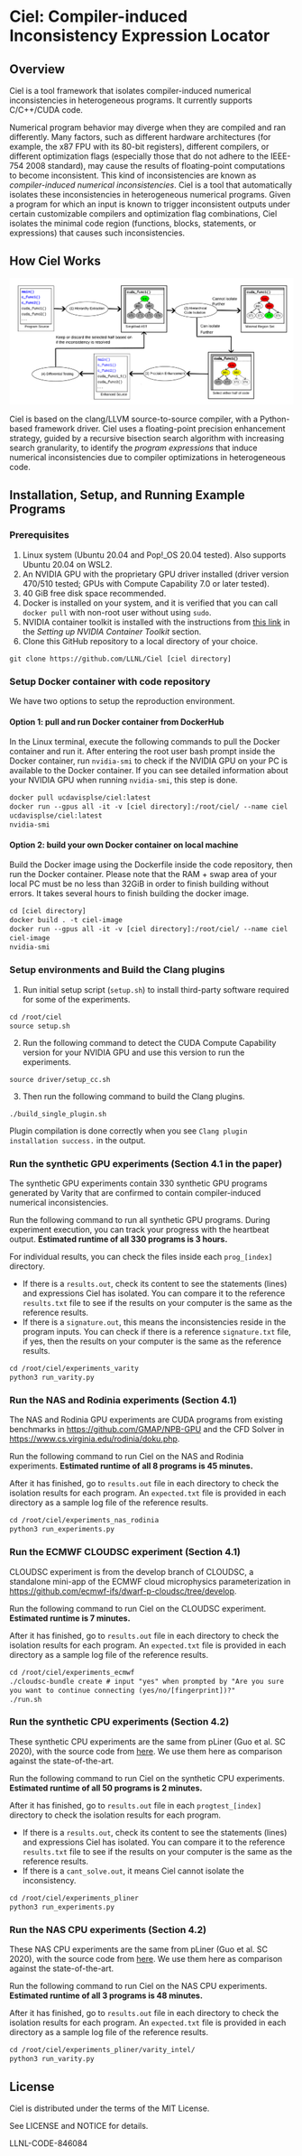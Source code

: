 # Ciel: Compiler-induced Inconsistency Expression Locator

## Overview

Ciel is a tool framework that isolates compiler-induced numerical
inconsistencies in heterogeneous programs. It currently supports C/C++/CUDA
code.

Numerical program behavior may diverge when they are compiled and ran
differently. Many factors, such as different hardware architectures (for
example, the x87 FPU with its 80-bit registers), different compilers, or
different optimization flags (especially those that do not adhere to the
IEEE-754 2008 standard), may cause the results of floating-point computations to
become inconsistent. This kind of inconsistencies are known as *compiler-induced
numerical inconsistencies*. Ciel is a tool that automatically isolates these
inconsistencies in heterogeneous numerical programs. Given a program for which
an input is known to trigger inconsistent outputs under certain customizable
compilers and optimization flag combinations, Ciel isolates the minimal code
region (functions, blocks, statements, or expressions) that causes such
inconsistencies.

## How Ciel Works

![Ciel workflow.](./overview.svg)

Ciel is based on the clang/LLVM source-to-source compiler, with a Python-based
framework driver. Ciel uses a floating-point precision enhancement strategy,
guided by a recursive bisection search algorithm with increasing search
granularity, to identify the *program expressions* that induce numerical
inconsistencies due to compiler optimizations in heterogeneous code.

## Installation, Setup, and Running Example Programs

### Prerequisites

1. Linux system (Ubuntu 20.04 and Pop!_OS 20.04 tested). Also supports Ubuntu
   20.04 on WSL2.
2. An NVIDIA GPU with the proprietary GPU driver installed (driver version
   470/510 tested; GPUs with Compute Capability 7.0 or later tested).
3. 40 GiB free disk space recommended.
3. Docker is installed on your system, and it is verified that you can call
   `docker pull` with non-root user without using `sudo`.
4. NVIDIA container toolkit is installed with the instructions from [this
    link](https://docs.nvidia.com/datacenter/cloud-native/container-toolkit/install-guide.html)
    in the *Setting up NVIDIA Container Toolkit* section.
5. Clone this GitHub repository to a local directory of your choice.

```
git clone https://github.com/LLNL/Ciel [ciel directory]
```

### Setup Docker container with code repository

We have two options to setup the reproduction environment.

#### Option 1: pull and run Docker container from DockerHub

In the Linux terminal, execute the following commands to pull the Docker
container and run it. After entering the root user bash prompt inside the Docker
container, run `nvidia-smi` to check if the NVIDIA GPU on your PC is available
to the Docker container. If you can see detailed information about your NVIDIA
GPU when running `nvidia-smi`, this step is done.

```
docker pull ucdavisplse/ciel:latest
docker run --gpus all -it -v [ciel directory]:/root/ciel/ --name ciel ucdavisplse/ciel:latest
nvidia-smi
```

#### Option 2: build your own Docker container on local machine

Build the Docker image using the Dockerfile inside the code repository, then run
the Docker container. Please note that the RAM + swap area of your local PC must
be no less than 32GiB in order to finish building without errors. It takes
several hours to finish building the docker image.

```
cd [ciel directory]
docker build . -t ciel-image
docker run --gpus all -it -v [ciel directory]:/root/ciel/ --name ciel ciel-image
nvidia-smi
```

### Setup environments and Build the Clang plugins

1. Run initial setup script (`setup.sh`) to install third-party software
   required for some of the experiments.

```
cd /root/ciel
source setup.sh
```

2. Run the following command to detect the CUDA Compute Capability version for
your NVIDIA GPU and use this version to run the experiments.

```
source driver/setup_cc.sh
```

3. Then run the following command to build the Clang plugins.

```
./build_single_plugin.sh
```

Plugin compilation is done correctly when you see `Clang plugin installation
success.` in the output.

### Run the synthetic GPU experiments (Section 4.1 in the paper)

The synthetic GPU experiments contain 330 synthetic GPU programs generated by
Varity that are confirmed to contain compiler-induced numerical inconsistencies.

Run the following command to run all synthetic GPU programs. During experiment
execution, you can track your progress with the heartbeat output. **Estimated
runtime of all 330 programs is 3 hours.**

For individual results, you can check the files inside each `prog_[index]`
directory. 

* If there is a `results.out`, check its content to see the statements (lines)
  and expressions Ciel has isolated. You can compare it to the reference
  `results.txt` file to see if the results on your computer is the same as the
  reference results.
* If there is a `signature.out`, this means the inconsistencies reside in the
  program inputs. You can check if there is a reference `signature.txt` file, if
  yes, then the results on your computer is the same as the reference results.
```
cd /root/ciel/experiments_varity
python3 run_varity.py
```

### Run the NAS and Rodinia experiments (Section 4.1)

The NAS and Rodinia GPU experiments are CUDA programs from existing benchmarks
in https://github.com/GMAP/NPB-GPU and the CFD Solver in
https://www.cs.virginia.edu/rodinia/doku.php.

Run the following command to run Ciel on the NAS and Rodinia experiments.
**Estimated runtime of all 8 programs is 45 minutes.**

After it has finished, go to `results.out` file in each directory to check the
isolation results for each program. An `expected.txt` file is provided in each
directory as a sample log file of the reference results.

```
cd /root/ciel/experiments_nas_rodinia
python3 run_experiments.py
```

### Run the ECMWF CLOUDSC experiment (Section 4.1)

CLOUDSC experiment is from the develop branch of CLOUDSC, a standalone mini-app
of the ECMWF cloud microphysics parameterization in
https://github.com/ecmwf-ifs/dwarf-p-cloudsc/tree/develop.

Run the following command to run Ciel on the CLOUDSC experiment. **Estimated
runtime is 7 minutes.**

After it has finished, go to `results.out` file in each directory to check the
isolation results for each program.  An `expected.txt` file is provided in each
directory as a sample log file of the reference results.

```
cd /root/ciel/experiments_ecmwf
./cloudsc-bundle create # input "yes" when prompted by "Are you sure you want to continue connecting (yes/no/[fingerprint])?"
./run.sh
```

### Run the synthetic CPU experiments (Section 4.2)

These synthetic CPU experiments are the same from pLiner (Guo et al. SC 2020),
with the source code from
[here](https://github.com/LLNL/pLiner/tree/ef94b40ce71842ef782dd2d8ef5366327dfecb2a).
We use them here as comparison against the state-of-the-art.

Run the following command to run Ciel on the synthetic CPU experiments.
**Estimated runtime of all 50 programs is 2 minutes.**

After it has finished, go to `results.out` file in each `progtest_[index]`
directory to check the isolation results for each program.

* If there is a `results.out`, check its content to see the statements (lines)
  and expressions Ciel has isolated. You can compare it to the reference
  `results.txt` file to see if the results on your computer is the same as the
  reference results.
* If there is a `cant_solve.out`, it means Ciel cannot isolate the
  inconsistency.

```
cd /root/ciel/experiments_pliner
python3 run_experiments.py
```

### Run the NAS CPU experiments (Section 4.2)

These NAS CPU experiments are the same from pLiner (Guo et al. SC 2020), with
the source code from
[here](https://github.com/LLNL/pLiner/tree/ef94b40ce71842ef782dd2d8ef5366327dfecb2a).
We use them here as comparison against the state-of-the-art.

Run the following command to run Ciel on the NAS CPU experiments. **Estimated
runtime of all 3 programs is 48 minutes.**

After it has finished, go to `results.out` file in each directory to check the
isolation results for each program.  An `expected.txt` file is provided in each
directory as a sample log file of the reference results.

```
cd /root/ciel/experiments_pliner/varity_intel/
python3 run_varity.py
```

## License

Ciel is distributed under the terms of the MIT License.

See LICENSE and NOTICE for details.

LLNL-CODE-846084
